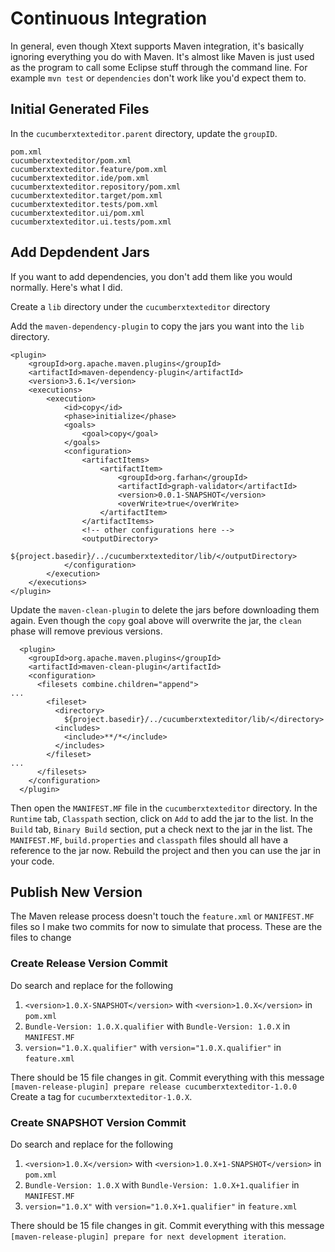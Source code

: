 # Continuous Integration

In general, even though Xtext supports Maven integration, it's basically ignoring everything you do with Maven.
It's almost like Maven is just used as the program to call some Eclipse stuff through the command line.
For example `mvn test` or `dependencies` don't work like you'd expect them to.

## Initial Generated Files

In the `cucumberxtexteditor.parent` directory, update the `groupID`.

```
pom.xml
cucumberxtexteditor/pom.xml
cucumberxtexteditor.feature/pom.xml
cucumberxtexteditor.ide/pom.xml
cucumberxtexteditor.repository/pom.xml
cucumberxtexteditor.target/pom.xml
cucumberxtexteditor.tests/pom.xml
cucumberxtexteditor.ui/pom.xml
cucumberxtexteditor.ui.tests/pom.xml
```

## Add Depdendent Jars

If you want to add dependencies, you don't add them like you would normally. 
Here's what I did.

Create a `lib` directory under the `cucumberxtexteditor` directory

Add the `maven-dependency-plugin` to copy the jars you want into the `lib` directory.

```
<plugin>
    <groupId>org.apache.maven.plugins</groupId>
    <artifactId>maven-dependency-plugin</artifactId>
    <version>3.6.1</version>
    <executions>
        <execution>
            <id>copy</id>
            <phase>initialize</phase>
            <goals>
                <goal>copy</goal>
            </goals>
            <configuration>
                <artifactItems>
                    <artifactItem>
                        <groupId>org.farhan</groupId>
                        <artifactId>graph-validator</artifactId>
                        <version>0.0.1-SNAPSHOT</version>
                        <overWrite>true</overWrite>
                    </artifactItem>
                </artifactItems>
                <!-- other configurations here -->
                <outputDirectory>
                    ${project.basedir}/../cucumberxtexteditor/lib/</outputDirectory>
            </configuration>
        </execution>
    </executions>
</plugin>
```

Update the `maven-clean-plugin` to delete the jars before downloading them again. 
Even though the `copy` goal above will overwrite the jar, the `clean` phase will remove previous versions.

```
  <plugin>
    <groupId>org.apache.maven.plugins</groupId>
    <artifactId>maven-clean-plugin</artifactId>
    <configuration>
      <filesets combine.children="append">
...
        <fileset>
          <directory>
            ${project.basedir}/../cucumberxtexteditor/lib/</directory>
          <includes>
            <include>**/*</include>
          </includes>
        </fileset>
...
      </filesets>
    </configuration>
  </plugin>
```

Then open the `MANIFEST.MF` file in the `cucumberxtexteditor` directory. 
In the `Runtime` tab, `Classpath` section, click on `Add` to add the jar to the list. 
In the `Build` tab, `Binary Build` section, put a check next to the jar in the list. 
The `MANIFEST.MF`, `build.properties` and `classpath` files should all have a reference to the jar now.
Rebuild the project and then you can use the jar in your code.

## Publish New Version

The Maven release process doesn't touch the `feature.xml` or `MANIFEST.MF` files so I make two commits for now to simulate that process. 
These are the files to change

### Create Release Version Commit

Do search and replace for the following
1. `<version>1.0.X-SNAPSHOT</version>` with `<version>1.0.X</version>` in `pom.xml`
2. `Bundle-Version: 1.0.X.qualifier` with `Bundle-Version: 1.0.X` in `MANIFEST.MF`
3. `version="1.0.X.qualifier"` with `version="1.0.X.qualifier"` in `feature.xml`

There should be 15 file changes in git. 
Commit everything with this message `[maven-release-plugin] prepare release cucumberxtexteditor-1.0.0`
Create a tag for `cucumberxtexteditor-1.0.X`.

### Create SNAPSHOT Version Commit

Do search and replace for the following
1. `<version>1.0.X</version>` with `<version>1.0.X+1-SNAPSHOT</version>` in `pom.xml`
2. `Bundle-Version: 1.0.X` with `Bundle-Version: 1.0.X+1.qualifier` in `MANIFEST.MF`
3. `version="1.0.X"` with `version="1.0.X+1.qualifier"` in `feature.xml`

There should be 15 file changes in git. 
Commit everything with this message `[maven-release-plugin] prepare for next development iteration`.
